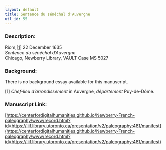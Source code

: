 ```yaml
---
layout: default
title: Sentence du sénéchal d'Auvergne
utl_id: 55
---
```


### Description:

Riom,<a id="_ftnref1">[[1]](#_ftn1)</a> 22 December 1635<br>
_Sentence du sénéchal d’Auvergne_<br>
Chicago, Newberry Library, VAULT Case MS 5027

### Background:

There is no background essay available for this manuscript.

<a id="_ftn1">[1]</a> _Chef-lieu d’arrondissement_ in Auvergne, _département_ Puy-de-Dôme. 

### Manuscript Link:

[https://centerfordigitalhumanities.github.io/Newberry-French-paleography/www/record.html?id=https://iiif.library.utoronto.ca/presentation/v2/paleography:481/manifest](https://centerfordigitalhumanities.github.io/Newberry-French-paleography/www/record.html?id=https://iiif.library.utoronto.ca/presentation/v2/paleography:481/manifest)
